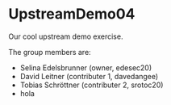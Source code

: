 # UpstreamDemo04

Our cool upstream demo exercise.  

The group members are:  
- Selina Edelsbrunner (owner, edesec20)
- David Leitner (contributer 1, davedangee)
- Tobias Schröttner (contributer 2, srotoc20)
- hola
